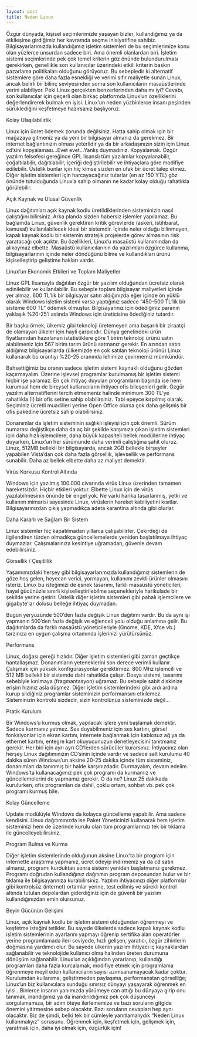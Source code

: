 ```yaml
---
layout: post
title: Neden Linux
---
```


Özgür dünyada, kişisel seçimlerimizle yaşayan bizler, kullandığımız ya da etkileşime girdiğimiz her kavramda seçme inisiyatifine sahibiz. Bilgisayarlarımızda kullandığımız işletim sistemleri de bu seçimlerimize konu olan yüzlerce unsurdan sadece biri. Ama önemli olanlardan biri. İşletim sistemi seçimlerinde pek çok temel kriterin göz önünde bulundurulması gerekirken, genellikle son kullanıcılar üzerindeki etkili kriterin baskın pazarlama politikaları olduğunu görüyoruz. Bu sebepledir ki alternatif sistemlere göre daha fazla esnekliği ve verimi sıfır maliyetle sunan Linux, ancak belirli bir bilinç seviyesinden sonra son kullanıcıların masaüstlerinde yerini alabiliyor. Peki Linux gerçekten benzerlerinden daha mı iyi? Cevabı, son kullanıcılar için geçerli olan birkaç platformda Linux’un özelliklerini değerlendirerek bulmak en iyisi. Linux’un neden yüzbinlerce insanı peşinden sürüklediğini keşfetmeye hazırsanız başlıyoruz.

<p>Kolay Ulaşılabilirlik</p>
Linux için ücret ödemek zorunda değilsiniz. Hatta sahip olmak için bir mağazaya gitmeniz ya da yeni bir bilgisayar almanız da gerekmez. Bir internet bağlantınızın olması yeterlidir ya da bir arkadaşınızın sizin için Linux cd’sini kopyalaması…Evet evet…Yanlış duymadınız. Kopyalamak. Özgür yazılım felsefesi gereğince GPL lisanslı tüm yazılımlar kopyalanabilir, çoğaltılabilir, dağıtılabilir, içeriği değiştirilebilir ve ihtiyaçlara göre modifiye edilebilir. Üstelik bunlar için hiç kimse sizden en ufak bir ücret talep etmez. Diğer işletim sistemleri için harcayacağınız tutarlar (en az 150 YTL) göz önünde tutulduğunda Linux’a sahip olmanın ne kadar kolay olduğu rahatlıkla görülebilir.

<p>Açık Kaynak ve Ulusal Güvenlik</p>
Linux dağıtımları açık kaynak kodlu üretildiklerinden sisteminizin nasıl çalıştığını bilirsiniz. Arka planda sizden habersiz işlemler yapılamaz. Bu bağlamda Linux, güvenlik gerektiren kritik görevlerde (askeri, istihbarat, kamusal) kullanılabilecek ideal bir sistemdir. İçinde neler olduğu bilinmeyen, kapalı kaynak kodlu bir sistemin stratejik projelerde görev almasının risk yaratacağı çok açıktır.
Bu özellikleri, Linux’u masaüstü kullanımından da alıkoymaz elbette. Masaüstü kullanıcılarının da yazılımları özgürce kullanma, bilgisayarlarının içinde neler döndüğünü bilme ve kullandıkları ürünü kişiselleştirip geliştime hakları vardır.

<p>Linux’un Ekonomik Etkileri ve Toplam Maliyetler</p>
Linux GPL lisansıyla dağıtılan özgür bir yazılım olduğundan ücretsiz olarak edinilebilir ve kullanılabilir. Bu sebeple toplam bilgisayar maliyetleri içinde yer almaz. 600 TL’lik bir bilgisayar satın aldığınızda eğer içinde ön yüklü olarak Windows işletim sistemi varsa yaptığınız sadece “450-500 TL’lik bir sisteme 600 TL” ödemek olmuştur. Bilgisayarınız için ödediğiniz paranın yaklaşık %20-25’i aslında Windows için üreticisine ödediğiniz tutardır.

Bir başka örnek, ülkemiz gibi teknoloji üretemeyen ama başarılı bir ziraatçi de olamayan ülkeler için hayli çarpıcıdır. Dünya genelindeki ürün fiyatlarından hazırlanan istatistiklere göre 1 birim teknoloji ürünü satın alabilmeniz için 567 birim tarım ürünü satmanız gerekir. En azından satın aldığımız bilgisayarlarda (ülkemizde en çok satılan teknoloji ürünü) Linux kullanarak bu orantıyı %20-25 oranında lehimize çevirmemiz mümkündür.

Bahsettiğimiz bu oranın sadece işletim sistemi kaynaklı olduğunu gözden kaçırmayalım. Üzerine işlevsel programlar kurulmamış bir işletim sistemi hiçbir işe yaramaz. En çok ihtiyaç duyulan programların başında ise hem kurumsal hem de bireysel kullanıcıların ihtiyacı ofis bileşenleri gelir. Özgür yazılım alternatiflerini tercih etmemeniz halinde minimum 300 TL’ye rahatlıkla (!) bir ofis setine sahip olabilirsiniz. Tabi epeyce kırpılmış olarak. Seçiminiz ücretli muadilleri yerine Open Office olursa çok daha gelişmiş bir ofis pakedine ücretsiz sahip olabilirsiniz.

Donanımlar da işletim sisteminin sağlıklı işleyişi için çok önemli. Sürüm numarası değiştikçe daha da aç bir şekilde karşımıza çıkan işletim sistemleri için daha hızlı işlemcilere, daha büyük kapasiteli bellek modüllerine ihtiyaç duyarken, Linux’un her sürümünde daha verimli çalıştığına şahit oluruz. Linux, 512MB bellekli bir bilgisayarda, ancak 2GB bellekle birşeyler yapabilen Vista’dan çok daha fazla görsellik, işlevsellik ve performans sunabilir. Daha az bellek elbette daha az maliyet demektir.

<p>Virüs Korkusu Kontrol Altında</p>
Windows için yazılmış 100.000 civarında virüs Linux üzerinden tamamen hareketsizdir. Hiçbir etkileri yoktur. Elbette Linux için de virüs yazılabilmesinin önünde bir engel yok. Ne varki harika tasarlanmış, yetki ve kullanım mimarisi sayesinde Linux, virüslerin hareket kabiliyetini kısıtlar. Bilgisayarınızdan çıkış yapmadıkça adeta karantina altında gibi olurlar.

<p>Daha Kararlı ve Sağlam Bir Sistem</p>
Linux sistemler hiç kapatılmadan yıllarca çalışabilirler. Çekirdeği de ilgilendiren türden olmadıkça güncellemelerde yeniden başlatılmaya ihtiyaç duymazlar. Çalışmalarınıza kesintiye uğramadan, güvenle devam edebilirsiniz.

<p>Görsellik / Çeşitlilik</p>
Yaşamımızdaki herşey gibi bilgisayarlarımızda kullandığımız sistemlerin de göze hoş gelen, heyecan verici, yormayan, kullanımı zevkli ürünler olmasını isteriz. Linux bu isteğimizi de esnek tasarımı, farklı masaüstü yöneticileri, hayal gücünüzle sınırlı kişiselleştirilebilme seçenekleriyle harikulade bir şekilde yerine getirir. Üstelik diğer işletim sistemleri gibi pahalı işlemcilere ve gigabyte’lar dolusu belleğe ihtiyaç duymadan.

Bugün yeryüzünde 500’den fazla değişik Linux dağıtımı vardır. Bu da aynı işi yapmanın 500’den fazla değişik ve eğlenceli yolu olduğu anlamına gelir. Bu dağıtımlarda da farklı masaüstü yöneticileriyle (Gnome, KDE, Xfce vb.) tarzınıza en uygun çalışma ortamında işlerinizi yürütürsünüz.

<p>Performans</p>
Linux, doğası gereği hızlıdır. Diğer işletim sistemleri gibi zaman geçtikçe hantallaşmaz. Donanımların yeteneklerini son derece verimli kullanır. Çalışmak için yüksek konfigürasyonlar gerektirmez. 800 Mhz işlemcili ve 512 MB bellekli bir sistemde dahi rahatlıkla çalışır. Dosya sistemi, tasarımı sebebiyle kırılmaya (fragmantasyon) uğramaz. Bu sebeple sabit diskinize erişim hızınız asla düşmez. Diğer işletim sistemlerindeki gibi ardı ardına kurup sildiğiniz programlar sisteminizin performansını etkilemez. Sisteminizin kontrolü sizdedir, sizin kontrolünüz sisteminizde değil…

<p>Pratik Kurulum</p>
Bir Windows’u kurmuş olmak, yapılacak işlere yeni başlamak demektir. Sadece kurmanız yetmez. Ses duyabilmeniz için ses kartını, görsel fonksiyonlar için ekran kartını, internete bağlanmak için kablosuz ağ ya da ethernet kartını, entegre kart okuyucunuzun denetleyecisini tanıtmanız gerekir. Her biri için ayrı ayrı CD’lerden sürücüler kurarsınız. İhtiyacınız olan herşey Linux dağıtımınızın CD’sinin içinde vardır ve sadece salt kurulumu 40 dakika süren Windows’un aksine 20-25 dakika içinde tüm sisteminiz, donanımları da tanınmış bir halde karşınızdadır. Durmayalım, devam edelim. Windows’ta kullanacağımız pek çok programı da kurmamız ve güncellemelerini de yapmamız gerekir. O da ne? Linux 25 dakikada kurulurken, ofis programları da dahil, çoklu ortam, sohbet vb. pek çok programı kurmuş bile.

<p>Kolay Güncelleme</p>
Update modülüyle Windows da kolayca güncelleme yapabilir. Ama sadece kendisini. Linux dağıtımınızda ise Paket Yöneticinizi kullanarak hem işletim sisteminizi hem de üzerinde kurulu olan tüm programlarınızı tek bir tıklama ile güncelleyebilirsiniz.

<p>Program Bulma ve Kurma</p>
Diğer işletim sistemlerinde olduğunun aksine Linux’ta bir program için internette araştırma yapmanız, ücret ödeyip indirmeniz ya da cd satın almanız, programı kurduktan sonra sistemi yeniden başlatmanız gerekmez. Programı doğrudan kullandığınız dağıtımın program deposundan bulur ve bir tıklama ile bilgisayarınıza kurabilirsiniz. Yazılım ihtiyacınızı diğer platformlar gibi kontrolsüz (internet) ortamlar yerine, test edilmiş ve sürekli kontrol altında tutulan depolardan giderdiğiniz için de güvenli bir yazılım kullandığınızdan emin olursunuz.

<p>Beyin Gücünün Gelişimi</p>
Linux, açık kaynak kodlu bir işletim sistemi olduğundan öğrenmeyi ve keşfetme isteğini tetikler. Bu sayede ülkelerde sadece kapalı kaynak kodlu işletim sistemlerinin ayarlarını yapmayı öğrenip sertifika alan operatörler yerine programlamada ileri seviyede, hızlı gelişen, yaratıcı, özgür zihinlerin doğmasına yardımcı olur. Bu sayede ülkenin yazılım ihtiyacı iç kaynaklardan sağlanabilir ve teknolojide kullanıcı olma halinden üreten durumuna dönüşüm sağlanabilir. Linux’un açıklığından yararlanıp, kullandığı programları daha fazla kurcalamak, modifiye etmek için programlama öğrenmeye meyil eden kullanıcıların sayısı azımsanamayacak kadar çoktur.
Kurulumdan kullanıma, geliştirmeden paylaşıma, performanstan görselliğe; Linux’un biz kullanıcılara sunduğu sınırsız dünyayı yaşayarak öğrenmek en iyisi…Binlerce insanın yanımızda yürümeye can attığı bu dünyaya girip onu tanımak, inandığımız ya da inandırıldığımız pek çok düşünceyi sorgulamamıza, bir adım öteye ilerlememize ve bazı soruların gitgide önemini yitirmesine sebep olacaktır. Bazı soruların cevapları hep aynı olacaktır.
Biz de şimdi, belki tek bir cümleyle yanıtlamalıydık “Neden Linux kullanmalıyız” sorusunu. Öğrenmek için, keşfetmek için, gelişmek için, yaratmak için, daha iyi olmak için, özgürlük için!
